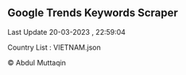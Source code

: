 

## Google Trends Keywords Scraper 
 
Last Update 20-03-2023 , 22:59:04

Country List :
VIETNAM.json



© Abdul Muttaqin 
